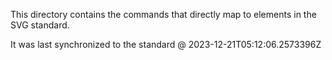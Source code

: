 This directory contains the commands that directly map to elements in the SVG standard.

It was last synchronized to the standard @ 2023-12-21T05:12:06.2573396Z
